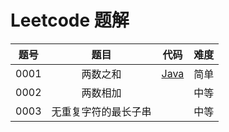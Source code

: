 # Leetcode 题解
| 题号 | 题目 | 代码 | 难度 |
| :-: | :-: | :-: | :-: |
| 0001 | 两数之和 | [Java](https://github.com/luyangsiyi/algorithms/blob/master/src/0001TwoSums.java) | 简单 |
| 0002 | 两数相加 | | 中等 |
| 0003 | 无重复字符的最长子串 | | 中等 |